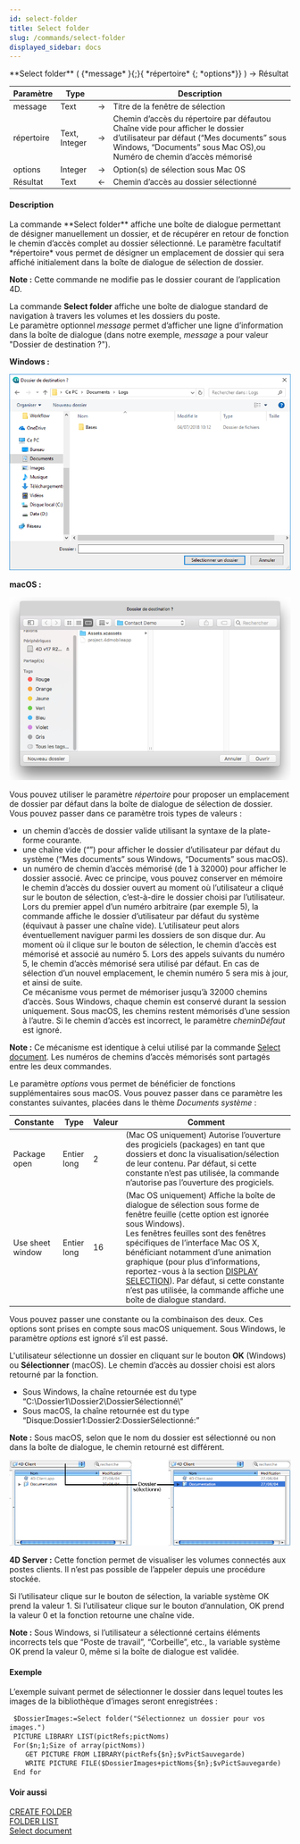```yaml
---
id: select-folder
title: Select folder
slug: /commands/select-folder
displayed_sidebar: docs
---
```


<!--REF #_command_.Select folder.Syntax-->**Select folder** ( {*message* }{;}{ *répertoire* {; *options*}} ) -> Résultat<!-- END REF-->
<!--REF #_command_.Select folder.Params-->
| Paramètre | Type |  | Description |
| --- | --- | --- | --- |
| message | Text | &#8594;  | Titre de la fenêtre de sélection |
| répertoire | Text, Integer | &#8594;  | Chemin d’accès du répertoire par défautou Chaîne vide pour afficher le dossier d’utilisateur par défaut (“Mes documents” sous Windows, “Documents” sous Mac OS),ou Numéro de chemin d’accès mémorisé |
| options | Integer | &#8594;  | Option(s) de sélection sous Mac OS |
| Résultat | Text | &#8592; | Chemin d’accès au dossier sélectionné |

<!-- END REF-->

#### Description 

<!--REF #_command_.Select folder.Summary-->La commande **Select folder** affiche une boîte de dialogue permettant de désigner manuellement un dossier, et de récupérer en retour de fonction le chemin d’accès complet au dossier sélectionné.<!-- END REF--> Le paramètre facultatif *répertoire* vous permet de désigner un emplacement de dossier qui sera affiché initialement dans la boîte de dialogue de sélection de dossier.

**Note :** Cette commande ne modifie pas le dossier courant de l’application 4D.

La commande **Select folder** affiche une boîte de dialogue standard de navigation à travers les volumes et les dossiers du poste.   
Le paramètre optionnel *message* permet d’afficher une ligne d’information dans la boîte de dialogue (dans notre exemple, *message* a pour valeur "Dossier de destination ?").

**Windows :**  

![](../assets/en/commands/pict3881936.fr.png)

**macOS :**  

![](../assets/en/commands/pict3881985.fr.png)

Vous pouvez utiliser le paramètre *répertoire* pour proposer un emplacement de dossier par défaut dans la boîte de dialogue de sélection de dossier. Vous pouvez passer dans ce paramètre trois types de valeurs :

* un chemin d’accès de dossier valide utilisant la syntaxe de la plate-forme courante.
* une chaîne vide (“”) pour afficher le dossier d’utilisateur par défaut du système (“Mes documents” sous Windows, “Documents” sous macOS).
* un numéro de chemin d’accès mémorisé (de 1 à 32000) pour afficher le dossier associé. Avec ce principe, vous pouvez conserver en mémoire le chemin d’accès du dossier ouvert au moment où l’utilisateur a cliqué sur le bouton de sélection, c’est-à-dire le dossier choisi par l’utilisateur. Lors du premier appel d’un numéro arbitraire (par exemple 5), la commande affiche le dossier d’utilisateur par défaut du système (équivaut à passer une chaîne vide). L’utilisateur peut alors éventuellement naviguer parmi les dossiers de son disque dur. Au moment où il clique sur le bouton de sélection, le chemin d’accès est mémorisé et associé au numéro 5\. Lors des appels suivants du numéro 5, le chemin d’accès mémorisé sera utilisé par défaut. En cas de sélection d’un nouvel emplacement, le chemin numéro 5 sera mis à jour, et ainsi de suite.  
Ce mécanisme vous permet de mémoriser jusqu’à 32000 chemins d’accès. Sous Windows, chaque chemin est conservé durant la session uniquement. Sous macOS, les chemins restent mémorisés d’une session à l’autre. Si le chemin d’accès est incorrect, le paramètre *cheminDéfaut* est ignoré.

**Note :** Ce mécanisme est identique à celui utilisé par la commande [Select document](select-document.md). Les numéros de chemins d’accès mémorisés sont partagés entre les deux commandes.

Le paramètre *options* vous permet de bénéficier de fonctions supplémentaires sous macOS. Vous pouvez passer dans ce paramètre les constantes suivantes, placées dans le thème *Documents système* : 

| Constante        | Type        | Valeur | Comment                                                                                                                                                                                                                                                                                                                                                                                                                                                                                 |
| ---------------- | ----------- | ------ | --------------------------------------------------------------------------------------------------------------------------------------------------------------------------------------------------------------------------------------------------------------------------------------------------------------------------------------------------------------------------------------------------------------------------------------------------------------------------------------- |
| Package open     | Entier long | 2      | (Mac OS uniquement) Autorise l’ouverture des progiciels (packages) en tant que dossiers et donc la visualisation/sélection de leur contenu. Par défaut, si cette constante n’est pas utilisée, la commande n’autorise pas l’ouverture des progiciels.                                                                                                                                                                                                                                   |
| Use sheet window | Entier long | 16     | (Mac OS uniquement) Affiche la boîte de dialogue de sélection sous forme de fenêtre feuille (cette option est ignorée sous Windows). <br/>Les fenêtres feuilles sont des fenêtres spécifiques de l’interface Mac OS X, bénéficiant notamment d’une animation graphique (pour plus d’informations, reportez-vous à la section [DISPLAY SELECTION](display-selection.md)). Par défaut, si cette constante n’est pas utilisée, la commande affiche une boîte de dialogue standard. |

Vous pouvez passer une constante ou la combinaison des deux. Ces options sont prises en compte sous macOS uniquement. Sous Windows, le paramètre *options* est ignoré s’il est passé. 

 L'utilisateur sélectionne un dossier en cliquant sur le bouton **OK** (Windows) ou **Sélectionner** (macOS). Le chemin d’accès au dossier choisi est alors retourné par la fonction. 
* Sous Windows, la chaîne retournée est du type “C:\\Dossier1\\Dossier2\\DossierSélectionné\\”
* Sous macOS, la chaîne retournée est du type “Disque:Dossier1:Dossier2:DossierSélectionné:”

**Note :** Sous macOS, selon que le nom du dossier est sélectionné ou non dans la boîte de dialogue, le chemin retourné est différent.

![](../assets/en/commands/pict34878.fr.png)

**4D Server :** Cette fonction permet de visualiser les volumes connectés aux postes clients. Il n’est pas possible de l’appeler depuis une procédure stockée.

Si l’utilisateur clique sur le bouton de sélection, la variable système OK prend la valeur 1\. Si l’utilisateur clique sur le bouton d’annulation, OK prend la valeur 0 et la fonction retourne une chaîne vide.

**Note :** Sous Windows, si l’utilisateur a sélectionné certains éléments incorrects tels que “Poste de travail”, “Corbeille”, etc., la variable système OK prend la valeur 0, même si la boîte de dialogue est validée.

#### Exemple 

L’exemple suivant permet de sélectionner le dossier dans lequel toutes les images de la bibliothèque d’images seront enregistrées :

```4d
 $DossierImages:=Select folder("Sélectionnez un dossier pour vos images.")
 PICTURE LIBRARY LIST(pictRefs;pictNoms)
 For($n;1;Size of array(pictNoms))
    GET PICTURE FROM LIBRARY(pictRefs{$n};$vPictSauvegarde)
    WRITE PICTURE FILE($DossierImages+pictNoms{$n};$vPictSauvegarde)
 End for
```

#### Voir aussi 

[CREATE FOLDER](create-folder.md)  
[FOLDER LIST](folder-list.md)  
[Select document](select-document.md)  
